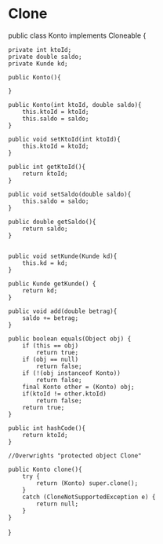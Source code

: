 # Clone


public class Konto implements Cloneable {

	private int ktoId;
	private double saldo;
	private Kunde kd;

	public Konto(){
		
	}

	public Konto(int ktoId, double saldo){
		this.ktoId = ktoId;
		this.saldo = saldo;
	}

	public void setKtoId(int ktoId){
		this.ktoId = ktoId;
	}

	public int getKtoId(){
		return ktoId;
	}

	public void setSaldo(double saldo){
		this.saldo = saldo;
	}

	public double getSaldo(){
		return saldo;
	}


	public void setKunde(Kunde kd){
		this.kd = kd;
	}

	public Kunde getKunde() {
		return kd;
	}

	public void add(double betrag){
		saldo += betrag;
	}

	public boolean equals(Object obj) {
		if (this == obj)
			return true;
		if (obj == null)
			return false;
		if (!(obj instanceof Konto))
			return false;
		final Konto other = (Konto) obj;
		if(ktoId != other.ktoId)
			return false;
		return true;
	}

	public int hashCode(){
		return ktoId;
	}
	
	//Overwrights "protected object Clone"
	
	public Konto clone(){
		try {
			return (Konto) super.clone();
		}
		catch (CloneNotSupportedException e) {
			return null;
		}
	}
}
